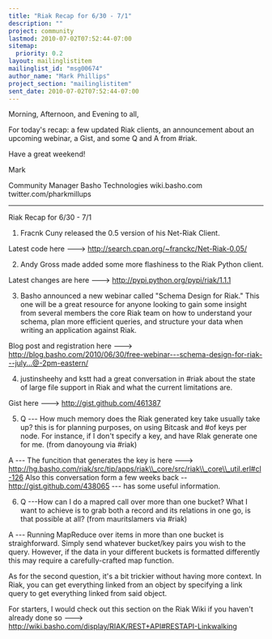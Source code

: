 ```yaml
---
title: "Riak Recap for 6/30 - 7/1"
description: ""
project: community
lastmod: 2010-07-02T07:52:44-07:00
sitemap:
  priority: 0.2
layout: mailinglistitem
mailinglist_id: "msg00674"
author_name: "Mark Phillips"
project_section: "mailinglistitem"
sent_date: 2010-07-02T07:52:44-07:00
---
```



Morning, Afternoon, and Evening to all,

For today's recap: a few updated Riak clients, an announcement about
an upcoming webinar, a Gist, and some Q and A from #riak.

Have a great weekend!

Mark

Community Manager
Basho Technologies
wiki.basho.com
twitter.com/pharkmillups

-----

Riak Recap for 6/30 - 7/1


1) Fracnk Cuny released the 0.5 version of his Net-Riak Client.

Latest code here ---&gt; http://search.cpan.org/~franckc/Net-Riak-0.05/

2) Andy Gross made added some more flashiness to the Riak Python client.

Latest changes are here ---&gt; http://pypi.python.org/pypi/riak/1.1.1

3) Basho announced a new webinar called "Schema Design for Riak." This
one will be a great resource for anyone looking to gain some insight
from several members the core Riak team on how to understand your
schema, plan more efficient queries, and structure your data when
writing an application against Riak.

Blog post and registration here ---&gt;
http://blog.basho.com/2010/06/30/free-webinar---schema-design-for-riak---july...@-2pm-eastern/

4) justinsheehy and kstt had a great conversation in #riak about the
state of large file support in Riak and what the current limitations
are.

Gist here ---&gt; http://gist.github.com/461387

5) Q --- How much memory does the Riak generated key take usually take
up? this is for planning purposes, on using Bitcask and #of keys per
node. For instance, if I don't specify a key, and have RIak generate
one for me. (from danoyoung via #riak)

 A --- The funcition that generates the key is here ---&gt;
http://hg.basho.com/riak/src/tip/apps/riak\\_core/src/riak\\_core\\_util.erl#cl-126
 Also this conversation form a few weeks back --
http://gist.github.com/438065 --- has some useful information.

6) Q ---How can I do a mapred call over more than one bucket? What I
want to achieve is to grab both a record and its relations in one go,
is that possible at all? (from mauritslamers via #riak)

 A --- Running MapReduce over items in more than one bucket is
straighforward. Simply send whatever bucket/key pairs you wish to the
query. However, if the data in your different buckets is formatted
differently this may require a carefully-crafted map function.

As for the second question, it's a bit trickier without having more
context. In Riak, you can get everything linked from an object by
specifying a link query to get everything linked from said object.

For starters, I would check out this section on the Riak Wiki if you
haven't already done so ---&gt;
http://wiki.basho.com/display/RIAK/REST+API#RESTAPI-Linkwalking

